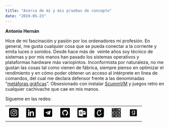```yaml
---
title: "Acerca de mí y mis pruebas de concepto"
date: "2019-05-23"
---
```


**Antonio Hernán**

Hice de mi fascinación y pasión por los ordenadores mi profesión. En general, me gusta cualquier cosa que se pueda conectar a la corriente y emita luces o sonidos. Desde hace más de &nbsp;veinte años soy técnico de sistemas y por mis manos han pasado los sistemas operativos y plataformas hardware más variopintos. Inconformista por naturaleza, no me gustan las cosas tal como vienen de fábrica, siempre pienso en optimizar el rendimiento y en cómo poder obtener un acceso al intérprete en línea de comandos, del cual me declara defensor frente a las denominadas “<a href="https://es.wikipedia.org/wiki/En_el_principio_fue_la_l%C3%ADnea_de_comandos">metáforas gráficas</a>”. Obsesionado con instalar <a href="https://www.scummvm.org">ScummVM</a> y juegos retro en cualquier cachivache que cae en mis manos.

Sígueme en las redes:

<table><tbody><tr><td><a href="https://instagram.com/ah3rn4n"><img class="aligncenter" style="margin: 5px;" src="images/instagram_64.png" alt="Instagram" width="30" height="30"></a></td><td><a href="https://www.linkedin.com/in/antoniohernan"><img class="aligncenter" style="margin: 5px;" src="images/linkedin_64.png" alt="Linkedin" width="30" height="30"></a></td><td><a href="https://t.me/ahernanob"><img class="aligncenter" style="margin: 5px;" src="images/telegram_64.png" alt="Telegram" width="30" height="30"></a></td><td><a href="https://github.com/antoniohernan"><img class="aligncenter" style="margin: 5px;" src="images/github_64.png" alt="Github" width="30" height="30"></a></td><td><a href="mailto:antonio.hernan@protonmail.com"><img class="aligncenter" style="margin: 5px;" src="images/mailo_64.png" alt="Mail" width="30" height="30"></a></td><td><a href="https://www.credly.com/users/antonio-j-hernan-obispo/badges"><img class="aligncenter" style="margin: 5px;" src="images/Credly_64.png" alt="Credlyb" width="30" height="30"></a></td><td><a href="https://www.tinkercad.com/users/5ws4ocFGBKq-ah3rn4n"><img class="aligncenter" style="margin: 5px;" src="images/Tinkercad_64.png" alt="Tinkercad" width="30" height="30"></a></td><td><a href="https://www.goodreads.com/ah3rn4n"><img class="aligncenter" style="margin: 5px;" src="images/goodreads_64.png" alt="GoodReads" width="30" height="30"></a></td></tr></tbody></table>
